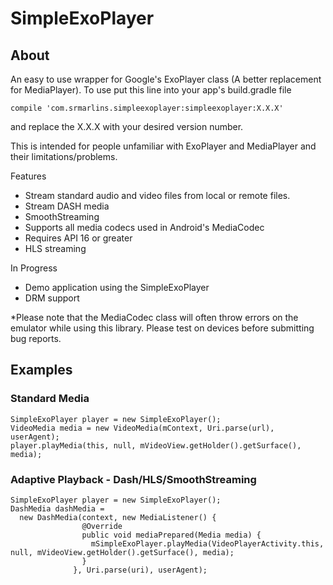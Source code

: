 # SimpleExoPlayer

## About
An easy to use wrapper for Google's ExoPlayer class (A better replacement for MediaPlayer).
To use put this line into your app's build.gradle file

  `compile 'com.srmarlins.simpleexoplayer:simpleexoplayer:X.X.X'`
  
and replace the X.X.X with your desired version number.

This is intended for people unfamiliar with ExoPlayer and MediaPlayer and their limitations/problems.  

Features
  - Stream standard audio and video files from local or remote files.
  - Stream DASH media
  - SmoothStreaming
  - Supports all media codecs used in Android's MediaCodec
  - Requires API 16 or greater
  - HLS streaming
  
In Progress
   - Demo application using the SimpleExoPlayer
   - DRM support

*Please note that the MediaCodec class will often throw errors on the emulator while using this library.  Please test on devices before submitting bug reports.

## Examples
### Standard Media
    SimpleExoPlayer player = new SimpleExoPlayer();
    VideoMedia media = new VideoMedia(mContext, Uri.parse(url), userAgent);
    player.playMedia(this, null, mVideoView.getHolder().getSurface(), media);
            
### Adaptive Playback - Dash/HLS/SmoothStreaming
    SimpleExoPlayer player = new SimpleExoPlayer();
    DashMedia dashMedia = 
      new DashMedia(context, new MediaListener() {
                    @Override
                    public void mediaPrepared(Media media) {
                      mSimpleExoPlayer.playMedia(VideoPlayerActivity.this, null, mVideoView.getHolder().getSurface(), media);
                    }
                  }, Uri.parse(uri), userAgent);
